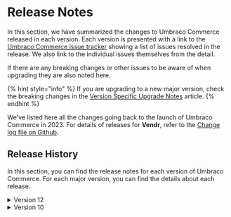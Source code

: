 # Release Notes

In this section, we have summarized the changes to Umbraco Commerce released in each version. Each version is presented with a link to the [Umbraco Commerce issue tracker](https://github.com/umbraco/Umbraco.Commerce.Issues/issues) showing a list of issues resolved in the release.  We also link to the individual issues themselves from the detail.

If there are any breaking changes or other issues to be aware of when upgrading they are also noted here.

{% hint style="info" %}
If you are upgrading to a new major version, check the breaking changes in the [Version Specific Upgrade Notes](getting-started/installation/version-specific-upgrades.md) article.
{% endhint %}

We've listed here all the changes going back to the launch of Umbraco Commerce in 2023. For details of releases for **Vendr**, refer to the [Change log file on Github](changelog-archive/Vendr-core.md).

## Release History

In this section, you can find the release notes for each version of Umbraco Commerce. For each major version, you can find the details about each release.

<details>

<summary>Version 12</summary>

### [12.1.1](https://github.com/umbraco/Umbraco.Commerce.Issues/issues?q=is%3Aissue+is%3Aclosed+label%3Arelease%2F12.1.0) (September 13th 2023)

* Fixed issue with Storefront API causing value converter error due to multiple value converts for the same property editor being found. Storefront API value converters are now no longer discoverable. They are instead registered only when `AddStorefrontApi` is called on the `IUmbracoCommerceBuilder` instance [#429](https://github.com/umbraco/Umbraco.Commerce.Issues/issues/429)

### [12.1.0](https://github.com/umbraco/Umbraco.Commerce.Issues/issues?q=is%3Aissue+is%3Aclosed+label%3Arelease%2F12.1.0) (August 30th 2023)

* All items listed under 12.1.0-rc1.
* Updated `Umbraco.Commerce` package to have dependency on `Umbraco.Commerce.Cms.Web.Api.Storefront` so that an explicit dependency isn't needed.
* Allow overriding of `SameSite`/`Path` for Umbraco Commerce cookies.
* Updated product adapter to resolve product details correctly from child node variants.

### [12.1.0-rc1](https://github.com/umbraco/Umbraco.Commerce.Issues?q=is%3Aissue+is%3Aclosed+label%3Arelease%2F12.1.0) (August 15th 2023)

* Added headless Storefont API.
* Added templating functionality to payment provider settings to allow dynamic value resolution. For example the template `{Order.OrderNumber}` would inject the order number into the given setting value.
* Added `IProductSnapshotWithImage` interface to allow product snapshots to expose a product image.
* Updated default order number template from `CART-{0}` to `ORDER-{0}`.
* Updated product adapter to resolve product details correctly from child node variants.

### [12.0.0](https://github.com/umbraco/Umbraco.Commerce.Issues/issues?q=is%3Aissue+is%3Aclosed+label%3Arelease%2F12.0.0) (July 5th 2023)

* [Initial product launch](https://umbraco.com/blog/umbraco-commerce-release/).

</details>

<details>

<summary>Version 10</summary>

### [10.0.2](https://github.com/umbraco/Umbraco.Commerce.Issues/issues?q=is%3Aissue+is%3Aclosed+label%3Arelease%2F10.0.2) (September 13th 2023)

* Allow overriding of `SameSite`/`Path` for Umbraco Commerce cookies.
* Updated `productSource` resolution to check for both `IPublishedContent` and `IEnumerable<IPublishedContent>` as it depends on the picker used and what its return type is.

### [10.0.1](https://github.com/umbraco/Umbraco.Commerce.Issues?q=is%3Aissue+is%3Aclosed+label%3Arelease%2F10.0.1) (August 15th 2023)

* Updated default order number template from `CART-{0}` to `ORDER-{0}`.
* Updated product adapter to resolve product details correctly from child node variants.

### [10.0.0](https://github.com/umbraco/Umbraco.Commerce.Issues/issues?q=is%3Aissue+is%3Aclosed+label%3Arelease%2F10.0.0) (July 5th 2023)

* [Initial product launch](https://umbraco.com/blog/umbraco-commerce-release/).

</details>
